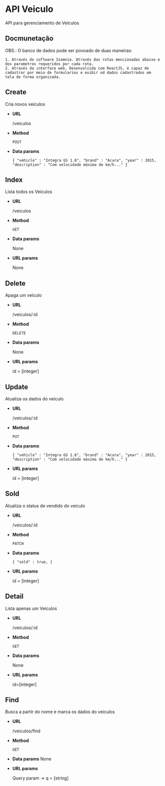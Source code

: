 # API Veiculo
API para gerenciamento de Veículos

## Docmunetação
OBS.:
    O banco de dados pode ser povoado de duas maneiras:
    
    1. Através do software Isomnia. Através das rotas mencionadas abaixo e dos parametros requeridos por cada rota.
    2. Através da interface web. Desenvolvida com ReactJS, é capaz de cadastrar por meio de formularios e exibir od dados cadastrados em tela de forma organizada.

**Create**
----
  Cria novos veículos
* **URL**

  /veiculos
  
* **Method**

  `POST`
  
* **Data params**

  `{
	"vehicle" : "Integra GS 1.8",
  "brand" : "Acura",
  "year" : 2015,
  "description" : "Com velocidade máxima de km/h..."
  }`

**Index**
----
Lista todos os Veículos
* **URL**

  /veiculos
  
* **Method**

  `GET`
  
* **Data params**

  None
  
* **URL params**

  None
  
**Delete**
----
Apaga um veículo
* **URL**

  /veiculos/:id
  
* **Method**

  `DELETE`
  
* **Data params**

  None
  
* **URL params**

  id = [integer]
  
**Update**
----
Atualiza os dados do veículo
* **URL**

  /veiculos/:id
  
* **Method**

  `PUT`
  
* **Data params**

  `{
	"vehicle" : "Integra GS 1.8",
  "brand" : "Acura",
  "year" : 2015,
  "description" : "Com velocidade máxima de km/h..."
  }`
  
* **URL params**

  id = [integer]
  
**Sold**
----
Atualiza o status de vendido do veículo
* **URL**

  /veiculos/:id
  
* **Method**

  `PATCH`
  
* **Data params**

  `{
	"sold" : true,
  }`
  
* **URL params**

  id = [integer]
  
**Detail**
----
Lista apenas um Veículos
* **URL**

  /veiculos/:id
  
* **Method**

  `GET`
  
* **Data params**

  None
  
* **URL params**

  id=[integer]
  
**Find**
----
Busca a partir do nome e marca os dados do veículos
* **URL**

  /veiculos/find
  
* **Method**

  `GET`
  
* **Data params**
  None
  
* **URL params**

  Query param -> q = [string]
  
